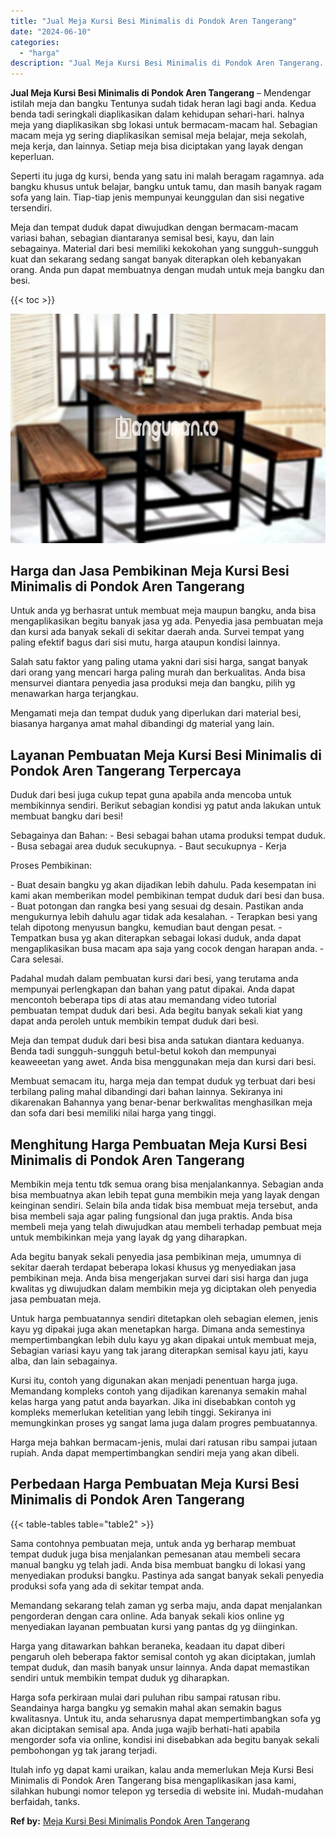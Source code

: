 ```yaml
---
title: "Jual Meja Kursi Besi Minimalis di Pondok Aren Tangerang"
date: "2024-06-10"
categories: 
  - "harga"
description: "Jual Meja Kursi Besi Minimalis di Pondok Aren Tangerang. Itulah info yg dapat kami uraikan, kalau anda memerlukan Meja Kursi Besi Minimalis di Pondok Aren Ta..."
---
```


**Jual Meja Kursi Besi Minimalis di Pondok Aren Tangerang** – Mendengar istilah meja dan bangku Tentunya sudah tidak heran lagi bagi anda. Kedua benda tadi seringkali diaplikasikan dalam kehidupan sehari-hari. halnya meja yang diaplikasikan sbg lokasi untuk bermacam-macam hal. Sebagian macam meja yg sering diaplikasikan semisal meja belajar, meja sekolah, meja kerja, dan lainnya. Setiap meja bisa diciptakan yang layak dengan keperluan.

Seperti itu juga dg kursi, benda yang satu ini malah beragam ragamnya. ada bangku khusus untuk belajar, bangku untuk tamu, dan masih banyak ragam sofa yang lain. Tiap-tiap jenis mempunyai keunggulan dan sisi negative tersendiri.

Meja dan tempat duduk dapat diwujudkan dengan bermacam-macam variasi bahan, sebagian diantaranya semisal besi, kayu, dan lain sebagainya. Material dari besi memiliki kekokohan yang sungguh-sungguh kuat dan sekarang sedang sangat banyak diterapkan oleh kebanyakan orang. Anda pun dapat membuatnya dengan mudah untuk meja bangku dan besi.

{{< toc >}}

![Jual Meja Kursi Besi Minimalis di Pondok Aren Tangerang](/images/jual-meja-besi-murah01.png)

## Harga dan Jasa Pembikinan Meja Kursi Besi Minimalis di Pondok Aren Tangerang

Untuk anda yg berhasrat untuk membuat meja maupun bangku, anda bisa mengaplikasikan begitu banyak jasa yg ada. Penyedia jasa pembuatan meja dan kursi ada banyak sekali di sekitar daerah anda. Survei tempat yang paling efektif bagus dari sisi mutu, harga ataupun kondisi lainnya.

Salah satu faktor yang paling utama yakni dari sisi harga, sangat banyak dari orang yang mencari harga paling murah dan berkualitas. Anda bisa mensurvei diantara penyedia jasa produksi meja dan bangku, pilih yg menawarkan harga terjangkau.

Mengamati meja dan tempat duduk yang diperlukan dari material besi, biasanya harganya amat mahal dibandingi dg material yang lain.

## Layanan Pembuatan Meja Kursi Besi Minimalis di Pondok Aren Tangerang Terpercaya

Duduk dari besi juga cukup tepat guna apabila anda mencoba untuk membikinnya sendiri. Berikut sebagian kondisi yg patut anda lakukan untuk membuat bangku dari besi!

Sebagainya dan Bahan: - Besi sebagai bahan utama produksi tempat duduk. - Busa sebagai area duduk secukupnya. - Baut secukupnya - Kerja

Proses Pembikinan:

\- Buat desain bangku yg akan dijadikan lebih dahulu. Pada kesempatan ini kami akan memberikan model pembikinan tempat duduk dari besi dan busa. - Buat potongan dan rangka besi yang sesuai dg desain. Pastikan anda mengukurnya lebih dahulu agar tidak ada kesalahan. - Terapkan besi yang telah dipotong menyusun bangku, kemudian baut dengan pesat. - Tempatkan busa yg akan diterapkan sebagai lokasi duduk, anda dapat mengaplikasikan busa macam apa saja yang cocok dengan harapan anda. - Cara selesai.

Padahal mudah dalam pembuatan kursi dari besi, yang terutama anda mempunyai perlengkapan dan bahan yang patut dipakai. Anda dapat mencontoh beberapa tips di atas atau memandang video tutorial pembuatan tempat duduk dari besi. Ada begitu banyak sekali kiat yang dapat anda peroleh untuk membikin tempat duduk dari besi.

Meja dan tempat duduk dari besi bisa anda satukan diantara keduanya. Benda tadi sungguh-sungguh betul-betul kokoh dan mempunyai keaweeetan yang awet. Anda bisa menggunakan meja dan kursi dari besi.

Membuat semacam itu, harga meja dan tempat duduk yg terbuat dari besi terbilang paling mahal dibandingi dari bahan lainnya. Sekiranya ini dikarenakan Bahannya yang benar-benar berkwalitas menghasilkan meja dan sofa dari besi memiliki nilai harga yang tinggi.

## Menghitung Harga Pembuatan Meja Kursi Besi Minimalis di Pondok Aren Tangerang

Membikin meja tentu tdk semua orang bisa menjalankannya. Sebagian anda bisa membuatnya akan lebih tepat guna membikin meja yang layak dengan keinginan sendiri. Selain bila anda tidak bisa membuat meja tersebut, anda bisa membeli saja agar paling fungsional dan juga praktis. Anda bisa membeli meja yang telah diwujudkan atau membeli terhadap pembuat meja untuk membikinkan meja yang layak dg yang diharapkan.

Ada begitu banyak sekali penyedia jasa pembikinan meja, umumnya di sekitar daerah terdapat beberapa lokasi khusus yg menyediakan jasa pembikinan meja. Anda bisa mengerjakan survei dari sisi harga dan juga kwalitas yg diwujudkan dalam membikin meja yg diciptakan oleh penyedia jasa pembuatan meja.

Untuk harga pembuatannya sendiri ditetapkan oleh sebagian elemen, jenis kayu yg dipakai juga akan menetapkan harga. Dimana anda semestinya mempertimbangkan lebih dulu kayu yg akan dipakai untuk membuat meja, Sebagian variasi kayu yang tak jarang diterapkan semisal kayu jati, kayu alba, dan lain sebagainya.

Kursi itu, contoh yang digunakan akan menjadi penentuan harga juga. Memandang kompleks contoh yang dijadikan karenanya semakin mahal kelas harga yang patut anda bayarkan. Jika ini disebabkan contoh yg kompleks memerlukan ketelitian yang lebih tinggi. Sekiranya ini memungkinkan proses yg sangat lama juga dalam progres pembuatannya.

Harga meja bahkan bermacam-jenis, mulai dari ratusan ribu sampai jutaan rupiah. Anda dapat mempertimbangkan sendiri meja yang akan dibeli.

## Perbedaan Harga Pembuatan Meja Kursi Besi Minimalis di Pondok Aren Tangerang

{{< table-tables table="table2" >}}

Sama contohnya pembuatan meja, untuk anda yg berharap membuat tempat duduk juga bisa menjalankan pemesanan atau membeli secara manual bangku yg telah jadi. Anda bisa membuat bangku di lokasi yang menyediakan produksi bangku. Pastinya ada sangat banyak sekali penyedia produksi sofa yang ada di sekitar tempat anda.

Memandang sekarang telah zaman yg serba maju, anda dapat menjalankan pengorderan dengan cara online. Ada banyak sekali kios online yg menyediakan layanan pembuatan kursi yang pantas dg yg diinginkan.

Harga yang ditawarkan bahkan beraneka, keadaan itu dapat diberi pengaruh oleh beberapa faktor semisal contoh yg akan diciptakan, jumlah tempat duduk, dan masih banyak unsur lainnya. Anda dapat memastikan sendiri untuk membikin tempat duduk yg diharapkan.

Harga sofa perkiraan mulai dari puluhan ribu sampai ratusan ribu. Seandainya harga bangku yg semakin mahal akan semakin bagus kwalitasnya. Untuk itu, anda seharusnya dapat mempertimbangkan sofa yg akan diciptakan semisal apa. Anda juga wajib berhati-hati apabila mengorder sofa via online, kondisi ini disebabkan ada begitu banyak sekali pembohongan yg tak jarang terjadi.

Itulah info yg dapat kami uraikan, kalau anda memerlukan Meja Kursi Besi Minimalis di Pondok Aren Tangerang bisa mengaplikasikan jasa kami, silahkan hubungi nomor telepon yg tersedia di website ini. Mudah-mudahan berfaidah, tanks.

**Ref by:** [Meja Kursi Besi Minimalis Pondok Aren Tangerang](https://id.wikipedia.org/wiki/Meja)
